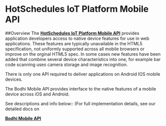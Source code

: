# HotSchedules IoT Platform Mobile API 

##Overview
The **[HotSchedules IoT Platform Mobile API](http://mobileapi.bodhi.space)** provides application developers access to native device features for use in web applications. These features are typically unavailable in the HTML5 specification, not uniformly supported across all mobile browsers or improve on the orginal HTML5 spec. In some cases new features have been added that combine several device characteristics into one, for example bar code scanning uses camera storage and image recognition.

There is only one API required to deliver applications on Android IOS mobile devices.

The Bodhi Mobile API provides interface to the native features of a mobile device across iOS and Android.

See descriptions and info below:: (For full implementation details, see our detailed docs on 

**[Bodhi Mobile API](http://mobileapi.bodhi.space)**
